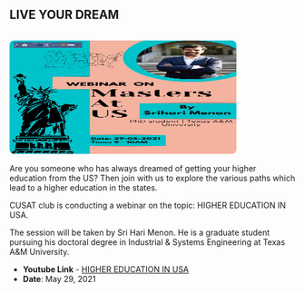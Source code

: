 ## LIVE YOUR DREAM

<img src="/assets/images/Session1.jpeg" width="400" height="200" style="border-radius: 8px; margin-top: 15px;">

Are you someone who has always dreamed of getting your higher education from the  US? 
Then join with us to explore the various paths which lead to a higher education in the states.

CUSAT club is conducting a webinar on the topic: HIGHER EDUCATION IN USA.

The session will be taken by Sri Hari Menon.
He is a graduate student pursuing his doctoral degree in Industrial & Systems Engineering at Texas A&M University. 



- **Youtube Link** - [HIGHER EDUCATION IN USA](https://www.youtube.com/watch?v=mUds2gD0TNo&t=21s)
- **Date**: May 29, 2021
